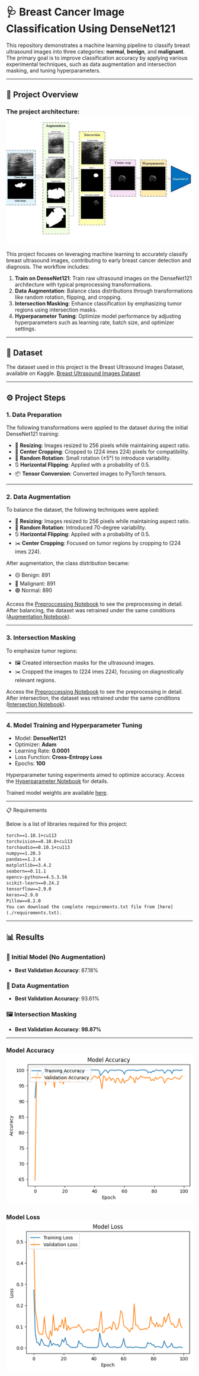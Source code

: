 
# 🩺 Breast Cancer Image Classification Using DenseNet121

This repository demonstrates a machine learning pipeline to classify breast ultrasound images into three categories: **normal**, **benign**, and **malignant**. The primary goal is to improve classification accuracy by applying various experimental techniques, such as data augmentation and intersection masking, and tuning hyperparameters.

---

## **📜 Project Overview**

### The project architecture: ![architecture](images/architecture.jpeg)

This project focuses on leveraging machine learning to accurately classify breast ultrasound images, contributing to early breast cancer detection and diagnosis. The workflow includes:
1. **Train on DenseNet121**: Train raw ultrasound images on the DenseNet121 architecture with typical preprocessing transformations.
2. **Data Augmentation**: Balance class distributions through transformations like random rotation, flipping, and cropping.
3. **Intersection Masking**: Enhance classification by emphasizing tumor regions using intersection masks.
4. **Hyperparameter Tuning**: Optimize model performance by adjusting hyperparameters such as learning rate, batch size, and optimizer settings.

---

## 📂 Dataset

The dataset used in this project is the Breast Ultrasound Images Dataset, available on Kaggle.
[Breast Ultrasound Images Dataset](https://www.kaggle.com/datasets/aryashah2k/breast-ultrasound-images-dataset)

---

## **⚙️ Project Steps**

### 1. Data Preparation

The following transformations were applied to the dataset during the initial DenseNet121 training:
- 📏 **Resizing**: Images resized to 256 pixels while maintaining aspect ratio.
- 🔳 **Center Cropping**: Cropped to \(224 	imes 224\) pixels for compatibility.
- 🔄 **Random Rotation**: Small rotation (±5°) to introduce variability.
- 🔃 **Horizontal Flipping**: Applied with a probability of 0.5.
- 📦 **Tensor Conversion**: Converted images to PyTorch tensors.

---

### 2. Data Augmentation

To balance the dataset, the following techniques were applied:
- 📏 **Resizing**: Images resized to 256 pixels while maintaining aspect ratio.
- 🔄 **Random Rotation**: Introduced 70-degree variability.
- 🔃 **Horizontal Flipping**: Applied with a probability of 0.5.
- ✂️ **Center Cropping**: Focused on tumor regions by cropping to \(224 	imes 224\).

After augmentation, the class distribution became:
- 🟡 Benign: 891
- 🔴 Malignant: 891
- 🟢 Normal: 890

Access the [Preproccessing Notebook](./data_preproccessing.ipynb) to see the preprocessing in detail. After balancing, the dataset was retrained under the same conditions ([Augmentation Notebook](./Augmentation.ipynb)).

---

### 3. Intersection Masking

To emphasize tumor regions:
- 🖼️ Created intersection masks for the ultrasound images.
- ✂️ Cropped the images to \(224 	imes 224\), focusing on diagnostically relevant regions.

Access the [Preproccessing Notebook](./data_preproccessing.ipynb) to see the preprocessing in detail. After intersection, the dataset was retrained under the same conditions ([Intersection Notebook](./iIntersection.ipynb)).

---

### 4. Model Training and Hyperparameter Tuning

- Model: **DenseNet121**
- Optimizer: **Adam**
- Learning Rate: **0.0001**
- Loss Function: **Cross-Entropy Loss**
- Epochs: **100**

Hyperparameter tuning experiments aimed to optimize accuracy. Access the [Hyperparameter Notebook](./hyperparameter.ipynb) for details.

Trained model weights are available [here](./densenet121_ultrasound_best.pth).

---
📋 Requirements

Below is a list of libraries required for this project:

    torch==1.10.1+cu113
    torchvision==0.10.0+cu113
    torchaudio==0.10.1+cu113
    numpy==1.20.3
    pandas==1.2.4
    matplotlib==3.4.2
    seaborn==0.11.1
    opencv-python==4.5.3.56
    scikit-learn==0.24.2
    tensorflow==2.9.0
    keras==2.9.0
    Pillow==8.2.0
    You can download the complete requirements.txt file from [here](./requirements.txt).
---

## **📊 Results**

### 🧪 Initial Model (No Augmentation)
- **Best Validation Accuracy**: 87.18%

### 🔄 Data Augmentation
- **Best Validation Accuracy**: 93.61%

### 🖼️ Intersection Masking
- **Best Validation Accuracy**: **98.87%**

---

### Model Accuracy ![Results](images/Results_Accuracy.png)

### Model Loss ![Results](images/Results_Loss.png)
